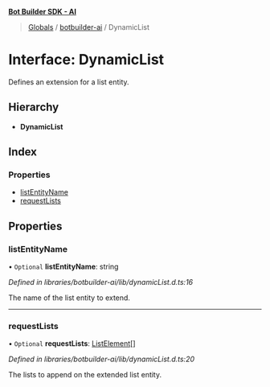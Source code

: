 **[Bot Builder SDK - AI](../README.md)**

> [Globals](undefined) / [botbuilder-ai](../README.md) / DynamicList

# Interface: DynamicList

Defines an extension for a list entity.

## Hierarchy

* **DynamicList**

## Index

### Properties

* [listEntityName](botbuilder_ai.dynamiclist.md#listentityname)
* [requestLists](botbuilder_ai.dynamiclist.md#requestlists)

## Properties

### listEntityName

• `Optional` **listEntityName**: string

*Defined in libraries/botbuilder-ai/lib/dynamicList.d.ts:16*

The name of the list entity to extend.

___

### requestLists

• `Optional` **requestLists**: [ListElement](botbuilder_ai.listelement.md)[]

*Defined in libraries/botbuilder-ai/lib/dynamicList.d.ts:20*

The lists to append on the extended list entity.
